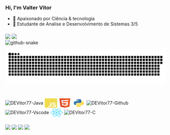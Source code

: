 ### Hi, I'm Valter Vitor

- 🔭 Apaixonado por Ciência & tecnologia
- 🌱 Estudante de Analise e Desenvolvimento de Sistemas 3/5

###

<div>
  <img height="180em" src="https://github-readme-stats.vercel.app/api?username=DEVitor77&show_icons=true&theme=tokyonight"/>
  <img height="180em" src="https://github-readme-stats.vercel.app/api/top-langs/?username=DEVitor77&layout=compact&theme=tokyonight"/>
</div>

<picture>
  <source media="(prefers-color-scheme: dark)" srcset="github-snake-dark.svg" />
  <source media="(prefers-color-scheme: light)" srcset="github-snake.svg" />
  <img alt="github-snake" src="github-snake.svg" />
</picture>

![Snake animation](https://github.com/DEVitor77/DEVitor77/blob/output/github-contribution-grid-snake.svg)

###                                                                                                                                              
<div style="display: inline_block"><br>
  <img align="center" alt="DEVitor77-Java" height="30" width="40" src="https://cdn.jsdelivr.net/gh/devicons/devicon/icons/java/java-original.svg">
  <img align="center" alt="DEVitor77-Js" height="30" width="40" src="https://raw.githubusercontent.com/devicons/devicon/master/icons/javascript/javascript-plain.svg">
  <img align="center" alt="DEVitor77-HTML" height="30" width="40" src="https://raw.githubusercontent.com/devicons/devicon/master/icons/html5/html5-original.svg">
  <img align="center" alt="DEVitor77-Python" height="30" width="40" src="https://raw.githubusercontent.com/devicons/devicon/master/icons/python/python-original.svg">
  <img align="center" alt="DEVitor77-Github" height="30" width="40" src="https://cdn.jsdelivr.net/gh/devicons/devicon/icons/github/github-original.svg" />
  <img align="center" alt="DEVitor77-Vscode" height="30" width="40" src="https://cdn.jsdelivr.net/gh/devicons/devicon/icons/vscode/vscode-original.svg" />
  <img align="center" alt="DEVitor77-React" height="30" width="40" src="https://raw.githubusercontent.com/devicons/devicon/master/icons/react/react-original.svg">
  <img align="center" alt="DEVitor77-C" height="30" width="40" src="https://raw.githubusercontent.com/jmnote/z-icons/master/svg/c.svg">
</div>  

 ###                                                                                                                                                                                                                                                                                             
<div>
  
  <a href="https://instagram.com/vitordrummer77" target="_blank"><img src="https://img.shields.io/badge/-Instagram-%23E4405F?style=for-the-badge&logo=instagram&logoColor=white" target="_blank"></a>
 	<a href="https://discord.com/channels/@me" target="_blank"><img src="https://img.shields.io/badge/Discord-7289DA?style=for-the-badge&logo=discord&logoColor=white" target="_blank"></a> 
  <a href = "mailto:valtervitorfilho@gmail.com"><img src="https://img.shields.io/badge/-Gmail-%23333?style=for-the-badge&logo=gmail&logoColor=white" target="_blank"></a>
  <a href="https://www.linkedin.com/in/valter-vitor-0a3a64aa/" target="_blank"><img src="https://img.shields.io/badge/-LinkedIn-%230077B5?style=for-the-badge&logo=linkedin&logoColor=white" target="_blank"></a> 
  
</div>  
